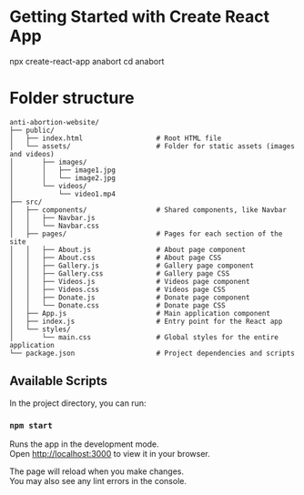 # Getting Started with Create React App

npx create-react-app anabort
cd anabort

# Folder structure
```
anti-abortion-website/
├── public/
│   ├── index.html                  # Root HTML file
│   └── assets/                     # Folder for static assets (images and videos)
│       ├── images/
│       │   ├── image1.jpg
│       │   └── image2.jpg
│       └── videos/
│           └── video1.mp4
├── src/
│   ├── components/                 # Shared components, like Navbar
│   │   ├── Navbar.js
│   │   └── Navbar.css
│   ├── pages/                      # Pages for each section of the site
│   │   ├── About.js                # About page component
│   │   ├── About.css               # About page CSS
│   │   ├── Gallery.js              # Gallery page component
│   │   ├── Gallery.css             # Gallery page CSS
│   │   ├── Videos.js               # Videos page component
│   │   ├── Videos.css              # Videos page CSS
│   │   ├── Donate.js               # Donate page component
│   │   └── Donate.css              # Donate page CSS
│   ├── App.js                      # Main application component
│   ├── index.js                    # Entry point for the React app
│   └── styles/
│       └── main.css                # Global styles for the entire application
└── package.json                    # Project dependencies and scripts
```
## Available Scripts

In the project directory, you can run:

### `npm start`

Runs the app in the development mode.\
Open [http://localhost:3000](http://localhost:3000) to view it in your browser.

The page will reload when you make changes.\
You may also see any lint errors in the console.


